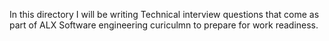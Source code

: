 In this directory I will be writing Technical interview questions that come as part of ALX Software engineering curiculmn to prepare for work readiness.
